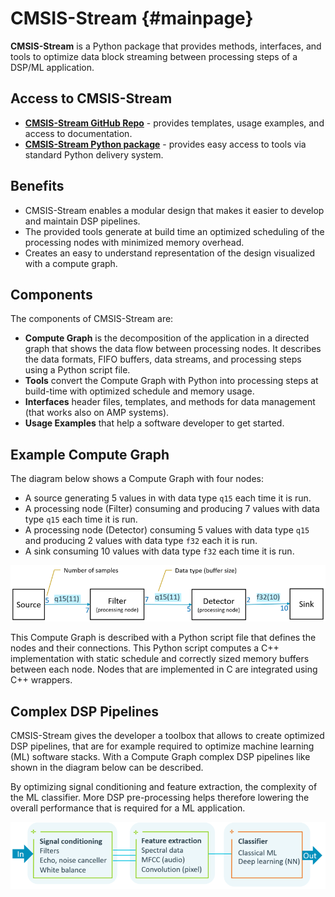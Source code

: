 # CMSIS-Stream {#mainpage}

**CMSIS-Stream** is a Python package that provides methods, interfaces, and tools to optimize data block streaming between processing steps of a DSP/ML application.

## Access to CMSIS-Stream

 - [**CMSIS-Stream GitHub Repo**](https://github.com/ARM-software/cmsis-stream) - provides templates, usage examples, and access to documentation.
 - [**CMSIS-Stream Python package**](https://pypi.org/project/cmsis-stream/) - provides easy access to tools via standard Python delivery system.

## Benefits

 - CMSIS-Stream enables a modular design that makes it easier to develop and maintain DSP pipelines.
 - The provided tools generate at build time an optimized scheduling of the processing nodes with minimized memory overhead.
 - Creates an easy to understand representation of the design visualized with a compute graph.

## Components

The components of CMSIS-Stream are:

 - **Compute Graph** is the decomposition of the application in a directed graph that shows the data flow between processing nodes. It describes the data formats, FIFO buffers, data streams, and processing steps using a Python script file.
 - **Tools** convert the Compute Graph with Python into processing steps at build-time with optimized schedule and memory usage.
 - **Interfaces** header files, templates, and methods for data management (that works also on AMP systems).
 - **Usage Examples** that help a software developer to get started.

## Example Compute Graph

The diagram below shows a Compute Graph with four nodes:

 - A source generating 5 values in with data type `q15` each time it is run.
 - A processing node (Filter) consuming and producing 7 values with data type `q15` each time it is run.
 - A processing node (Detector) consuming 5 values with data type `q15` and producing 2 values with data type `f32` each it is run.
 - A sink consuming 10 values with data type `f32` each time it is run.

![Sample Compute Graph](./images/Compute-Graph-Sample.png)

This Compute Graph is described with a Python script file that defines the nodes and their connections. This Python script computes a C++ implementation with static schedule and correctly sized memory buffers between each node. Nodes that are implemented in C are integrated using C++ wrappers.

## Complex DSP Pipelines

CMSIS-Stream gives the developer a toolbox that allows to create optimized DSP pipelines, that are for example required to optimize machine learning (ML) software stacks. With a Compute Graph complex DSP pipelines like shown in the diagram below can be described.

By optimizing signal conditioning and feature extraction, the complexity of the ML classifier. More DSP pre-processing helps therefore lowering the overall performance that is required for a ML application.

![Example Machine Learning Stack](./images/ML-Stack.png)

